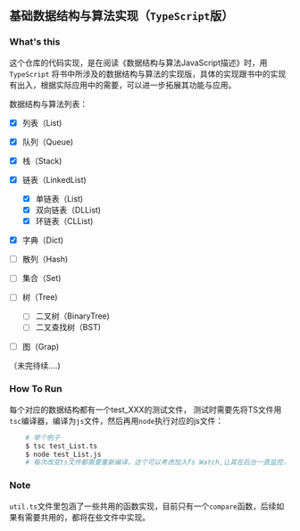 ## 基础数据结构与算法实现（`TypeScript`版）

### What's this
这个仓库的代码实现，是在阅读《数据结构与算法JavaScript描述》时，用`TypeScript` 将书中所涉及的数据结构与算法的实现版，具体的实现跟书中的实现有出入，根据实际应用中的需要，可以进一步拓展其功能与应用。

数据结构与算法列表：
- [X] 列表（List)
- [X] 队列（Queue)
- [X] 栈（Stack)
- [X] 链表（LinkedList)
    - [X] 单链表（List)
    - [X] 双向链表（DLList)
    - [X] 环链表（CLList)
- [X] 字典（Dict)
- [ ] 散列（Hash)
- [ ] 集合（Set)
- [ ] 树（Tree)
    - [ ] 二叉树（BinaryTree)
    - [ ] 二叉查找树（BST)
- [ ] 图（Grap)


（未完待续....)

### How To Run
每个对应的数据结构都有一个test_XXX的测试文件，
测试时需要先将TS文件用`tsc`编译器，编译为`js`文件，然后再用`node`执行对应的js文件：
```bash
    # 举个例子
    $ tsc test_List.ts
    $ node test_List.js 
    # 每次改变ts文件都需要重新编译，这个可以考虑加入fs Watch,让其在后台一直监控，每次有变动，直接编译
```

### Note
`util.ts`文件里包涵了一些共用的函数实现，目前只有一个`compare`函数，后续如果有需要共用的，都将在些文件中实现。